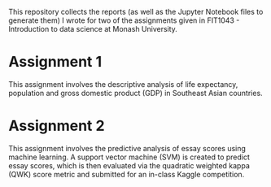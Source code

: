 This repository collects the reports (as well as the Jupyter Notebook files to generate them) I wrote for two of the assignments given in FIT1043 - Introduction to data science at Monash University.

# Assignment 1

This assignment involves the descriptive analysis of life expectancy, population and gross domestic product (GDP) in Southeast Asian countries.

# Assignment 2

This assignment involves the predictive analysis of essay scores using machine learning. A support vector machine (SVM) is created to predict essay scores, which is then evaluated via the quadratic weighted kappa (QWK) score metric and submitted for an in-class Kaggle competition.
